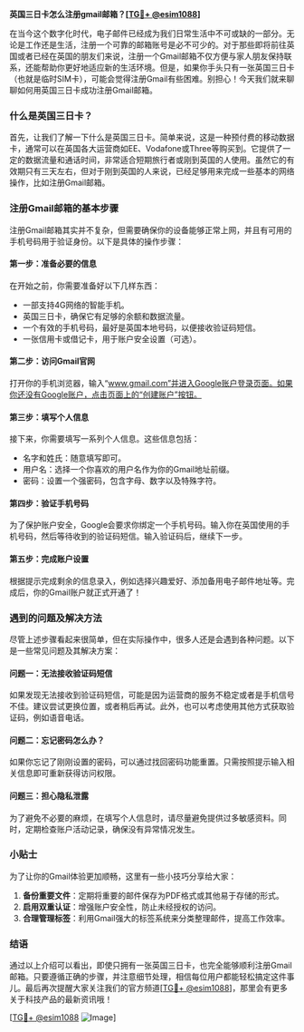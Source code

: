 **英国三日卡怎么注册gmail邮箱？[[TG💪+ @esim1088](https://t.me/s/esim1088)]**

在当今这个数字化时代，电子邮件已经成为我们日常生活中不可或缺的一部分。无论是工作还是生活，注册一个可靠的邮箱账号是必不可少的。对于那些即将前往英国或者已经在英国的朋友们来说，注册一个Gmail邮箱不仅方便与家人朋友保持联系，还能帮助你更好地适应新的生活环境。但是，如果你手头只有一张英国三日卡（也就是临时SIM卡），可能会觉得注册Gmail有些困难。别担心！今天我们就来聊聊如何用英国三日卡成功注册Gmail邮箱。

### 什么是英国三日卡？

首先，让我们了解一下什么是英国三日卡。简单来说，这是一种预付费的移动数据卡，通常可以在英国各大运营商如EE、Vodafone或Three等购买到。它提供了一定的数据流量和通话时间，非常适合短期旅行者或刚到英国的人使用。虽然它的有效期只有三天左右，但对于刚到英国的人来说，已经足够用来完成一些基本的网络操作，比如注册Gmail邮箱。

### 注册Gmail邮箱的基本步骤

注册Gmail邮箱其实并不复杂，但需要确保你的设备能够正常上网，并且有可用的手机号码用于验证身份。以下是具体的操作步骤：

#### 第一步：准备必要的信息

在开始之前，你需要准备好以下几样东西：
- 一部支持4G网络的智能手机。
- 英国三日卡，确保它有足够的余额和数据流量。
- 一个有效的手机号码，最好是英国本地号码，以便接收验证码短信。
- 一张信用卡或借记卡，用于账户安全设置（可选）。

#### 第二步：访问Gmail官网

打开你的手机浏览器，输入“www.gmail.com”并进入Google账户登录页面。如果你还没有Google账户，点击页面上的“创建账户”按钮。

#### 第三步：填写个人信息

接下来，你需要填写一系列个人信息。这些信息包括：
- 名字和姓氏：随意填写即可。
- 用户名：选择一个你喜欢的用户名作为你的Gmail地址前缀。
- 密码：设置一个强密码，包含字母、数字以及特殊字符。

#### 第四步：验证手机号码

为了保护账户安全，Google会要求你绑定一个手机号码。输入你在英国使用的手机号码，然后等待收到的验证码短信。输入验证码后，继续下一步。

#### 第五步：完成账户设置

根据提示完成剩余的信息录入，例如选择兴趣爱好、添加备用电子邮件地址等。完成后，你的Gmail账户就正式开通了！

### 遇到的问题及解决方法

尽管上述步骤看起来很简单，但在实际操作中，很多人还是会遇到各种问题。以下是一些常见问题及其解决方案：

#### 问题一：无法接收验证码短信

如果发现无法接收到验证码短信，可能是因为运营商的服务不稳定或者是手机信号不佳。建议尝试更换位置，或者稍后再试。此外，也可以考虑使用其他方式获取验证码，例如语音电话。

#### 问题二：忘记密码怎么办？

如果你忘记了刚刚设置的密码，可以通过找回密码功能重置。只需按照提示输入相关信息即可重新获得访问权限。

#### 问题三：担心隐私泄露

为了避免不必要的麻烦，在填写个人信息时，请尽量避免提供过多敏感资料。同时，定期检查账户活动记录，确保没有异常情况发生。

### 小贴士

为了让你的Gmail体验更加顺畅，这里有一些小技巧分享给大家：
1. **备份重要文件**：定期将重要的邮件保存为PDF格式或其他易于存储的形式。
2. **启用双重认证**：增强账户安全性，防止未经授权的访问。
3. **合理管理标签**：利用Gmail强大的标签系统来分类整理邮件，提高工作效率。

### 结语

通过以上介绍可以看出，即使只拥有一张英国三日卡，也完全能够顺利注册Gmail邮箱。只要遵循正确的步骤，并注意细节处理，相信每位用户都能轻松搞定这件事儿。最后再次提醒大家关注我们的官方频道[[TG💪+ @esim1088](https://t.me/s/esim1088)]，那里会有更多关于科技产品的最新资讯哦！

[[TG💪+ @esim1088](https://t.me/s/esim1088) ![Image](https://i.postimg.cc/4NQfJmqS/Snipaste-2025-05-13-00-14-12.png)]